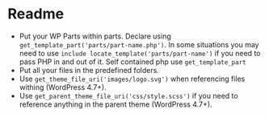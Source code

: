 # Readme

- Put your WP Parts within parts. Declare using `get_template_part('parts/part-name.php')`. In some situations you may need to use `include locate_template('parts/part-name')` if you need to pass PHP in and out of it. Self contained php use `get_template_part`
- Put all your files in the predefined folders.
- Use `get_theme_file_uri('images/logo.svg')` when referencing files withing (WordPress 4.7+).
- Use `get_parent_theme_file_uri('css/style.scss')` if you need to reference anything in the parent theme (WordPress 4.7+).